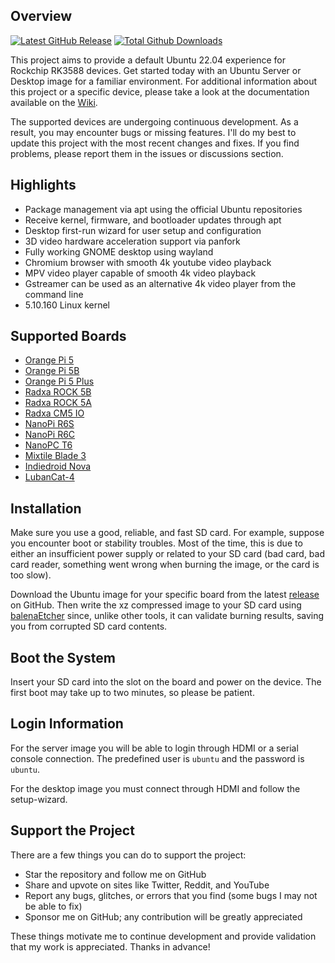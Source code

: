 ## Overview

[![Latest GitHub Release](https://img.shields.io/github/release/Joshua-Riek/ubuntu-rockchip.svg?label=Latest%20Release)](https://github.com/Joshua-Riek/ubuntu-rockchip/releases/latest)
[![Total Github Downloads](https://img.shields.io/github/downloads/Joshua-Riek/ubuntu-rockchip/total.svg?&color=E95420&label=Total%20Downloads)](https://github.com/Joshua-Riek/ubuntu-rockchip/releases)

This project aims to provide a default Ubuntu 22.04 experience for Rockchip RK3588 devices. Get started today with an Ubuntu Server or Desktop image for a familiar environment. For additional information about this project or a specific device, please take a look at the documentation available on the [Wiki](https://github.com/Joshua-Riek/ubuntu-rockchip/wiki).

The supported devices are undergoing continuous development. As a result, you may encounter bugs or missing features. I'll do my best to update this project with the most recent changes and fixes. If you find problems, please report them in the issues or discussions section.

## Highlights

* Package management via apt using the official Ubuntu repositories
* Receive kernel, firmware, and bootloader updates through apt
* Desktop first-run wizard for user setup and configuration
* 3D video hardware acceleration support via panfork
* Fully working GNOME desktop using wayland
* Chromium browser with smooth 4k youtube video playback
* MPV video player capable of smooth 4k video playback
* Gstreamer can be used as an alternative 4k video player from the command line
* 5.10.160 Linux kernel

## Supported Boards

* [Orange Pi 5](http://www.orangepi.org/html/hardWare/computerAndMicrocontrollers/details/Orange-Pi-5.html)
* [Orange Pi 5B](http://www.orangepi.org/html/hardWare/computerAndMicrocontrollers/details/Orange-Pi-5B.html)
* [Orange Pi 5 Plus](http://www.orangepi.org/html/hardWare/computerAndMicrocontrollers/details/Orange-Pi-5-plus.html)
* [Radxa ROCK 5B](https://wiki.radxa.com/Rock5/hardware/5b)
* [Radxa ROCK 5A](https://wiki.radxa.com/Rock5/hardware/5a)
* [Radxa CM5 IO](https://wiki.radxa.com/Rock5/CM)
* [NanoPi R6S](https://wiki.friendlyelec.com/wiki/index.php/NanoPi_R6S)
* [NanoPi R6C](https://wiki.friendlyelec.com/wiki/index.php/NanoPi_R6C)
* [NanoPC T6](https://wiki.friendlyelec.com/wiki/index.php/NanoPC-T6)
* [Mixtile Blade 3](https://www.mixtile.com/blade-3)
* [Indiedroid Nova](https://indiedroid.us)
* [LubanCat-4](https://doc.embedfire.com/products/link/zh/latest/linux/ebf_lubancat.html)

## Installation

Make sure you use a good, reliable, and fast SD card. For example, suppose you encounter boot or stability troubles. Most of the time, this is due to either an insufficient power supply or related to your SD card (bad card, bad card reader, something went wrong when burning the image, or the card is too slow).

Download the Ubuntu image for your specific board from the latest [release](https://github.com/Joshua-Riek/ubuntu-rockchip/releases) on GitHub. Then write the xz compressed image to your SD card using [balenaEtcher](https://www.balena.io/etcher) since, unlike other tools, it can validate burning results, saving you from corrupted SD card contents.

## Boot the System

Insert your SD card into the slot on the board and power on the device. The first boot may take up to two minutes, so please be patient.

## Login Information

For the server image you will be able to login through HDMI or a serial console connection. The predefined user is `ubuntu` and the password is `ubuntu`.

For the desktop image you must connect through HDMI and follow the setup-wizard.

## Support the Project

There are a few things you can do to support the project:

* Star the repository and follow me on GitHub
* Share and upvote on sites like Twitter, Reddit, and YouTube
* Report any bugs, glitches, or errors that you find (some bugs I may not be able to fix)
* Sponsor me on GitHub; any contribution will be greatly appreciated

These things motivate me to continue development and provide validation that my work is appreciated. Thanks in advance!
